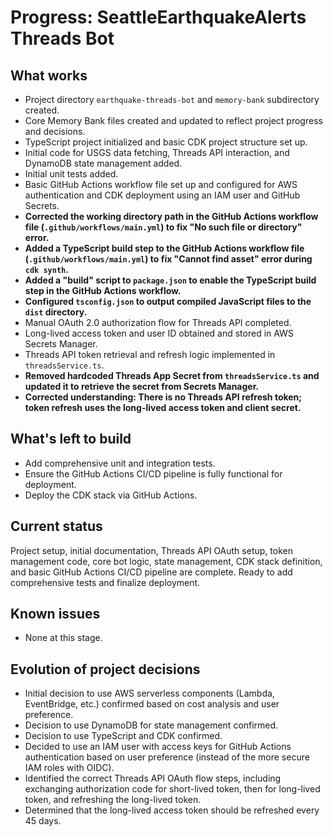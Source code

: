 # Progress: SeattleEarthquakeAlerts Threads Bot

## What works

*   Project directory `earthquake-threads-bot` and `memory-bank` subdirectory created.
*   Core Memory Bank files created and updated to reflect project progress and decisions.
*   TypeScript project initialized and basic CDK project structure set up.
*   Initial code for USGS data fetching, Threads API interaction, and DynamoDB state management added.
*   Initial unit tests added.
*   Basic GitHub Actions workflow file set up and configured for AWS authentication and CDK deployment using an IAM user and GitHub Secrets.
*   **Corrected the working directory path in the GitHub Actions workflow file (`.github/workflows/main.yml`) to fix "No such file or directory" error.**
*   **Added a TypeScript build step to the GitHub Actions workflow file (`.github/workflows/main.yml`) to fix "Cannot find asset" error during `cdk synth`.**
*   **Added a "build" script to `package.json` to enable the TypeScript build step in the GitHub Actions workflow.**
*   **Configured `tsconfig.json` to output compiled JavaScript files to the `dist` directory.**
*   Manual OAuth 2.0 authorization flow for Threads API completed.
*   Long-lived access token and user ID obtained and stored in AWS Secrets Manager.
*   Threads API token retrieval and refresh logic implemented in `threadsService.ts`.
*   **Removed hardcoded Threads App Secret from `threadsService.ts` and updated it to retrieve the secret from Secrets Manager.**
*   **Corrected understanding: There is no Threads API refresh token; token refresh uses the long-lived access token and client secret.**

## What's left to build

*   Add comprehensive unit and integration tests.
*   Ensure the GitHub Actions CI/CD pipeline is fully functional for deployment.
*   Deploy the CDK stack via GitHub Actions.

## Current status

Project setup, initial documentation, Threads API OAuth setup, token management code, core bot logic, state management, CDK stack definition, and basic GitHub Actions CI/CD pipeline are complete. Ready to add comprehensive tests and finalize deployment.

## Known issues

*   None at this stage.

## Evolution of project decisions

*   Initial decision to use AWS serverless components (Lambda, EventBridge, etc.) confirmed based on cost analysis and user preference.
*   Decision to use DynamoDB for state management confirmed.
*   Decision to use TypeScript and CDK confirmed.
*   Decided to use an IAM user with access keys for GitHub Actions authentication based on user preference (instead of the more secure IAM roles with OIDC).
*   Identified the correct Threads API OAuth flow steps, including exchanging authorization code for short-lived token, then for long-lived token, and refreshing the long-lived token.
*   Determined that the long-lived access token should be refreshed every 45 days.
